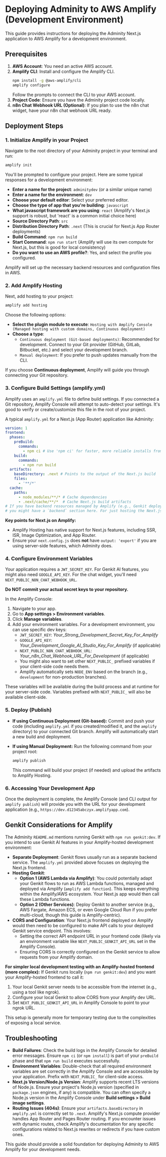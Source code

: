 
# Deploying Adminity to AWS Amplify (Development Environment)

This guide provides instructions for deploying the Adminity Next.js application to AWS Amplify for a development environment.

## Prerequisites

1.  **AWS Account**: You need an active AWS account.
2.  **Amplify CLI**: Install and configure the Amplify CLI.
    ```bash
    npm install -g @aws-amplify/cli
    amplify configure
    ```
    Follow the prompts to connect the CLI to your AWS account.
3.  **Project Code**: Ensure you have the Adminity project code locally.
4.  **n8n Chat Webhook URL (Optional)**: If you plan to use the n8n chat widget, have your n8n chat webhook URL ready.

## Deployment Steps

### 1. Initialize Amplify in your Project

Navigate to the root directory of your Adminity project in your terminal and run:

```bash
amplify init
```

You'll be prompted to configure your project. Here are some typical responses for a development environment:

*   **Enter a name for the project**: `adminitydev` (or a similar unique name)
*   **Enter a name for the environment**: `dev`
*   **Choose your default editor**: Select your preferred editor.
*   **Choose the type of app that you're building**: `javascript`
*   **What javascript framework are you using**: `react` (Amplify's Next.js support is robust, but 'react' is a common initial choice here)
*   **Source Directory Path**: `src`
*   **Distribution Directory Path**: `.next` (This is crucial for Next.js App Router deployments)
*   **Build Command**: `npm run build`
*   **Start Command**: `npm run start` (Amplify will use its own compute for Next.js, but this is good for local consistency)
*   **Do you want to use an AWS profile?**: Yes, and select the profile you configured.

Amplify will set up the necessary backend resources and configuration files in AWS.

### 2. Add Amplify Hosting

Next, add hosting to your project:

```bash
amplify add hosting
```

Choose the following options:

*   **Select the plugin module to execute**: `Hosting with Amplify Console (Managed hosting with custom domains, Continuous deployment)`
*   **Choose a type**:
    *   `Continuous deployment (Git-based deployments)`: Recommended for development. Connect to your Git provider (GitHub, GitLab, Bitbucket, etc.) and select your development branch.
    *   `Manual deployment`: If you prefer to push updates manually from the CLI.

If you choose **Continuous deployment**, Amplify will guide you through connecting your Git repository.

### 3. Configure Build Settings (amplify.yml)

Amplify uses an `amplify.yml` file to define build settings. If you connected a Git repository, Amplify Console will attempt to auto-detect your settings. It's good to verify or create/customize this file in the root of your project.

A typical `amplify.yml` for a Next.js (App Router) application like Adminity:

```yaml
version: 1
frontend:
  phases:
    preBuild:
      commands:
        - npm ci # Use 'npm ci' for faster, more reliable installs from package-lock.json
    build:
      commands:
        - npm run build
  artifacts:
    baseDirectory: .next # Points to the output of the Next.js build
    files:
      - '**/*'
  cache:
    paths:
      - node_modules/**/* # Cache dependencies
      - .next/cache/**/*  # Cache Next.js build artifacts
# If you have backend resources managed by Amplify (e.g., Genkit deployed via `amplify add function`),
# you might have a `backend` section here. For just hosting the Next.js app, this frontend config is key.
```

**Key points for Next.js on Amplify:**
*   Amplify Hosting has native support for Next.js features, including SSR, ISR, Image Optimization, and App Router.
*   Ensure your `next.config.js` does **not** have `output: 'export'` if you are using server-side features, which Adminity does.

### 4. Configure Environment Variables

Your application requires a `JWT_SECRET_KEY`. For Genkit AI features, you might also need `GOOGLE_API_KEY`. For the chat widget, you'll need `NEXT_PUBLIC_N8N_CHAT_WEBHOOK_URL`.

**Do NOT commit your actual secret keys to your repository.**

In the Amplify Console:
1.  Navigate to your app.
2.  Go to **App settings > Environment variables**.
3.  Click **Manage variables**.
4.  Add your environment variables. For a development environment, you can use specific dev keys:
    *   `JWT_SECRET_KEY`: *Your_Strong_Development_Secret_Key_For_Amplify*
    *   `GOOGLE_API_KEY`: *Your_Development_Google_AI_Studio_Key_For_Amplify* (if applicable)
    *   `NEXT_PUBLIC_N8N_CHAT_WEBHOOK_URL`: *Your_n8n_Chat_Webhook_URL_For_Development* (if applicable)
    *   You might also want to set other `NEXT_PUBLIC_` prefixed variables if your client-side code needs them.
    *   Amplify automatically sets `NODE_ENV` based on the branch (e.g., `development` for non-production branches).

These variables will be available during the build process and at runtime for your server-side code. Variables prefixed with `NEXT_PUBLIC_` will also be available client-side.

### 5. Deploy (Publish)

*   **If using Continuous Deployment (Git-based):**
    Commit and push your code (including `amplify.yml` if you created/modified it, and the `amplify` directory) to your connected Git branch. Amplify will automatically start a new build and deployment.

*   **If using Manual Deployment:**
    Run the following command from your project root:
    ```bash
    amplify publish
    ```
    This command will build your project (if needed) and upload the artifacts to Amplify Hosting.

### 6. Accessing Your Development App

Once the deployment is complete, the Amplify Console (and CLI output for `amplify publish`) will provide you with the URL for your development application (e.g., `https://dev.d12345abczyx.amplifyapp.com`).

## Genkit Considerations for Amplify

The Adminity `README.md` mentions running Genkit with `npm run genkit:dev`. If you intend to use Genkit AI features in your Amplify-hosted development environment:

*   **Separate Deployment**: Genkit flows usually run as a separate backend service. The `amplify.yml` provided above focuses on deploying the Next.js frontend.
*   **Hosting Genkit**:
    *   **Option 1 (AWS Lambda via Amplify)**: You could potentially adapt your Genkit flows to run as AWS Lambda functions, managed and deployed via Amplify (`amplify add function`). This keeps everything within the Amplify/AWS ecosystem. Your Next.js app would then call these Lambda functions.
    *   **Option 2 (Other Services)**: Deploy Genkit to another service (e.g., AWS Fargate, Amazon ECS, or even Google Cloud Run if you prefer multi-cloud, though this guide is Amplify-centric).
*   **CORS and Configuration**: Your Next.js frontend deployed on Amplify would then need to be configured to make API calls to your deployed Genkit service endpoint. This involves:
    *   Setting the correct API endpoint URL in your frontend code (likely via an environment variable like `NEXT_PUBLIC_GENKIT_API_URL` set in the Amplify Console).
    *   Ensuring CORS is correctly configured on the Genkit service to allow requests from your Amplify domain.

**For simpler local development testing with an Amplify-hosted frontend (more complex):**
If Genkit runs locally (`npm run genkit:dev`) and you want your Amplify-hosted frontend to call it:
1.  Your local Genkit server needs to be accessible from the internet (e.g., using a tool like ngrok).
2.  Configure your local Genkit to allow CORS from your Amplify dev URL.
3.  Set `NEXT_PUBLIC_GENKIT_API_URL` in Amplify Console to point to your ngrok URL.

This setup is generally more for temporary testing due to the complexities of exposing a local service.

## Troubleshooting

*   **Build Failures**: Check the build logs in the Amplify Console for detailed error messages. Ensure `npm ci` (or `npm install`) is part of your `preBuild` phase and that `npm run build` executes successfully.
*   **Environment Variables**: Double-check that all required environment variables are set correctly in the Amplify Console and are accessible by your application. Prefix with `NEXT_PUBLIC_` for client-side access.
*   **Next.js Version/Node.js Version**: Amplify supports recent LTS versions of Node.js. Ensure your project's Node.js version (specified in `package.json` engines, if any) is compatible. You can often specify a Node.js version in the Amplify Console under **Build settings > Build image settings**.
*   **Routing Issues (404s)**: Ensure your `artifacts.baseDirectory` in `amplify.yml` is correctly set to `.next`. Amplify's Next.js compute provider handles App Router and Pages Router routing. If you encounter issues with dynamic routes, check Amplify's documentation for any specific configurations related to Next.js rewrites or redirects if you have custom ones.

This guide should provide a solid foundation for deploying Adminity to AWS Amplify for your development needs.
